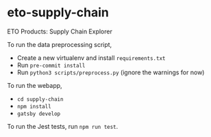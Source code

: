 # eto-supply-chain
ETO Products: Supply Chain Explorer

To run the data preprocessing script,

* Create a new virtualenv and install `requirements.txt`
* Run `pre-commit install`
* Run `python3 scripts/preprocess.py` (ignore the warnings for now)

To run the webapp,

* `cd supply-chain`
* `npm install`
* `gatsby develop`

To run the Jest tests, run `npm run test`.

